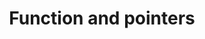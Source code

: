 ---
id: functions_4
title: Function and pointers
sidebar_label: Functions 4 - Function and pointers
sidebar_position: 29
---